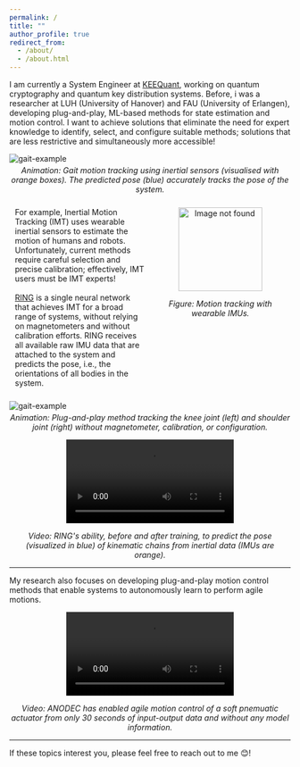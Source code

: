 ```yaml
---
permalink: /
title: ""
author_profile: true
redirect_from: 
  - /about/
  - /about.html
---
```


I am currently a System Engineer at [KEEQuant](https://www.keequant.com/), working on quantum cryptography and quantum key distribution systems. Before, i was a researcher at LUH (University of Hanover) and FAU (University of Erlangen), developing plug-and-play, ML-based methods for state estimation and motion control. I want to achieve solutions that eliminate the need for expert knowledge to identify, select, and configure suitable methods; solutions that are less restrictive and simultaneously more accessible!

![gait-example](https://simon-bachhuber.github.io/files/gait_demo.gif)
<div style="text-align: center; margin-top: -10px;">
<p><em>Animation: Gait motion tracking using inertial sensors (visualised with orange boxes). The predicted pose (blue) accurately tracks the pose of the system.</em></p>
</div>

<div style="display: flex; font-size: 1em;">
<div style="flex: 1; padding: 10px;">
    For example, Inertial Motion Tracking (IMT) uses wearable inertial sensors to estimate the motion of humans and robots. Unfortunately, current methods require careful selection and precise calibration; effectively, IMT users must be IMT experts!<br><br>
    <a href="https://openreview.net/forum?id=h2C3rkn0zR" target="_blank">RING</a> is a single neural network that achieves IMT for a broad range of systems, without relying on magnetometers and without calibration efforts. RING receives all available raw IMU data that are attached to the system and predicts the pose, i.e., the orientations of all bodies in the system.
</div>
<div style="flex: 1; padding: 10px;">
<div style="text-align: center; margin-bottom: 0px; margin-top: 0px;">
    <img src="https://simon-bachhuber.github.io/files/IMG_6607_nobg.png" alt="Image not found" width="150"/>
    <p><em>Figure: Motion tracking with wearable IMUs.</em></p>
</div>
</div>
</div>

![gait-example](https://simon-bachhuber.github.io/files/imt_demo.gif)
<div style="text-align: center; margin-top: -10px;">
<p><em>Animation: Plug-and-play method tracking the knee joint (left) and shoulder joint (right) without magnetometer, calibration, or configuration.</em></p>
</div>

<div style="text-align: center;">
  <video style="max-width: 100%; height: auto;" controls>
    <source src="https://simon-bachhuber.github.io/files/sidebyside_with_labels.mp4" type="video/mp4">
    Your browser does not support the video tag.
  </video>
    <p><em>Video: RING's ability, before and after training, to predict the pose (visualized in blue) of kinematic chains from inertial data (IMUs are orange).</em></p>
</div>

---
My research also focuses on developing plug-and-play motion control methods that enable systems to autonomously learn to perform agile motions.

<div style="text-align: center; margin-top: 0px;">
  <video style="max-width: 100%; height: auto;" controls>
    <source src="https://simon-bachhuber.github.io/files/soft_robot_control.mp4" type="video/mp4">
    Your browser does not support the video tag.
  </video>
    <p><em>Video: ANODEC has enabled agile motion control of a soft pnemuatic actuator from only 30 seconds of input-output data and without any model information.</em></p>
</div>

---
If these topics interest you, please feel free to reach out to me :blush:!
